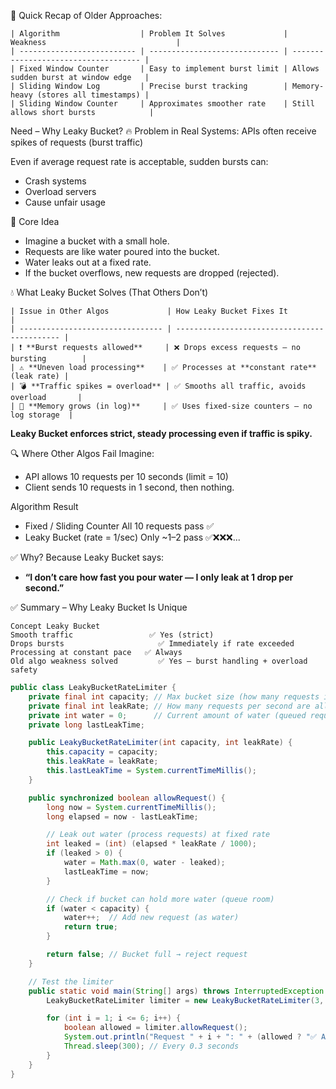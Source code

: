 🔁 Quick Recap of Older Approaches:
```
| Algorithm                  | Problem It Solves             | Weakness                             |
| -------------------------- | ----------------------------- | ------------------------------------ |
| Fixed Window Counter       | Easy to implement burst limit | Allows sudden burst at window edge   |
| Sliding Window Log         | Precise burst tracking        | Memory-heavy (stores all timestamps) |
| Sliding Window Counter     | Approximates smoother rate    | Still allows short bursts            |

```
 Need – Why Leaky Bucket?
🔥 Problem in Real Systems:
APIs often receive spikes of requests (burst traffic)

Even if average request rate is acceptable, sudden bursts can:
- Crash systems
- Overload servers
- Cause unfair usage


🧠 Core Idea
- Imagine a bucket with a small hole.
- Requests are like water poured into the bucket.
- Water leaks out at a fixed rate.
- If the bucket overflows, new requests are dropped (rejected).


💧 What Leaky Bucket Solves (That Others Don’t)
```
| Issue in Other Algos             | How Leaky Bucket Fixes It                    |
| -------------------------------- | -------------------------------------------- |
| ❗ **Burst requests allowed**     | ❌ Drops excess requests — no bursting        |
| ⚠️ **Uneven load processing**    | ✅ Processes at **constant rate** (leak rate) |
| 💣 **Traffic spikes = overload** | ✅ Smooths all traffic, avoids overload       |
| 🧠 **Memory grows (in log)**     | ✅ Uses fixed-size counters — no log storage  |

```



**Leaky Bucket enforces strict, steady processing even if traffic is spiky.**

🔍 Where Other Algos Fail
Imagine:
- API allows 10 requests per 10 seconds (limit = 10)
- Client sends 10 requests in 1 second, then nothing.

Algorithm	Result 
- Fixed / Sliding Counter	All 10 requests pass ✅
- Leaky Bucket (rate = 1/sec)	Only ~1–2 pass ✅❌❌❌...

✅ Why?
Because Leaky Bucket says: 
- **“I don’t care how fast you pour water — I only leak at 1 drop per second.”**

✅ Summary – Why Leaky Bucket Is Unique
```
Concept	Leaky Bucket
Smooth traffic	               ✅ Yes (strict)
Drops bursts	                 ✅ Immediately if rate exceeded
Processing at constant pace	  ✅ Always
Old algo weakness solved	     ✅ Yes – burst handling + overload safety
```


```java
public class LeakyBucketRateLimiter {
    private final int capacity; // Max bucket size (how many requests it can hold)
    private final int leakRate; // How many requests per second are allowed to leak
    private int water = 0;      // Current amount of water (queued requests)
    private long lastLeakTime;

    public LeakyBucketRateLimiter(int capacity, int leakRate) {
        this.capacity = capacity;
        this.leakRate = leakRate;
        this.lastLeakTime = System.currentTimeMillis();
    }

    public synchronized boolean allowRequest() {
        long now = System.currentTimeMillis();
        long elapsed = now - lastLeakTime;

        // Leak out water (process requests) at fixed rate
        int leaked = (int) (elapsed * leakRate / 1000);
        if (leaked > 0) {
            water = Math.max(0, water - leaked);
            lastLeakTime = now;
        }

        // Check if bucket can hold more water (queue room)
        if (water < capacity) {
            water++;  // Add new request (as water)
            return true;
        }

        return false; // Bucket full → reject request
    }

    // Test the limiter
    public static void main(String[] args) throws InterruptedException {
        LeakyBucketRateLimiter limiter = new LeakyBucketRateLimiter(3, 1); // 3 capacity, 1 request/sec

        for (int i = 1; i <= 6; i++) {
            boolean allowed = limiter.allowRequest();
            System.out.println("Request " + i + ": " + (allowed ? "✅ Allowed" : "❌ Rejected"));
            Thread.sleep(300); // Every 0.3 seconds
        }
    }
}

```
